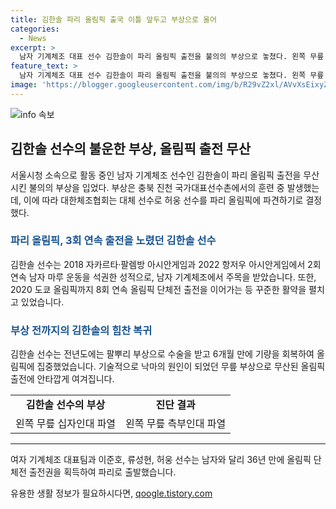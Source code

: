```yaml
---
title: 김한솔 파리 올림픽 출국 이틀 앞두고 부상으로 울어
categories:
  - News
excerpt: >
  남자 기계체조 대표 선수 김한솔이 파리 올림픽 출전을 불의의 부상으로 놓쳤다. 왼쪽 무릎 십자인대와 측부인대 파열로 파생된 부상으로 대체 선수로 허웅이 파리로 떠난다. 3회 연속 올림픽 출전을 꿈꿔온 김한솔은 아시안게임에서 우승한 실력으로 기대를 받았다. 이전에도 부상으로 출전 기회를 놓친 김한솔은 안타까운 소식이다. 여자 기계체조 대표팀과 이준호, 류성현, 허웅은 파리로 떠난다.
feature_text: >
  남자 기계체조 대표 선수 김한솔이 파리 올림픽 출전을 불의의 부상으로 놓쳤다. 왼쪽 무릎 십자인대와 측부인대 파열로 파생된 부상으로 대체 선수로 허웅이 파리로 떠난다. 3회 연속 올림픽 출전을 꿈꿔온 김한솔은 아시안게임에서 우승한 실력으로 기대를 받았다. 이전에도 부상으로 출전 기회를 놓친 김한솔은 안타까운 소식이다. 여자 기계체조 대표팀과 이준호, 류성현, 허웅은 파리로 떠난다.
image: 'https://blogger.googleusercontent.com/img/b/R29vZ2xl/AVvXsEixyZcFfHzMRdzZMjFBmAUKJYCLCGyLL1o632UiGVXcaFdKo_bkvkuCioo0uUKlGfBVcT3P84aROyZIXSBEx3Aw5nCQ3pTgDom1WDC4m8eifvWiAmWEEVb4x6G_l8C0QH225ldMjyaFvpxGEBGNO37VmDTDMHGhJPq73UglMfDca1-0aw/s1600/blogspot.png'
---
```


<p><img src="https://blogger.googleusercontent.com/img/b/R29vZ2xl/AVvXsEixyZcFfHzMRdzZMjFBmAUKJYCLCGyLL1o632UiGVXcaFdKo_bkvkuCioo0uUKlGfBVcT3P84aROyZIXSBEx3Aw5nCQ3pTgDom1WDC4m8eifvWiAmWEEVb4x6G_l8C0QH225ldMjyaFvpxGEBGNO37VmDTDMHGhJPq73UglMfDca1-0aw/s1600/blogspot.png" alt="info 속보" /></p>

<h2 data-ke-size="size26">김한솔 선수의 불운한 부상, 올림픽 출전 무산</h2>

<p data-ke-size="size16">서울시청 소속으로 활동 중인 남자 기계체조 선수인 김한솔이 파리 올림픽 출전을 무산시킨 불의의 부상을 입었다. 부상은 충북 진천 국가대표선수촌에서의 훈련 중 발생했는데, 이에 따라 대한체조협회는 대체 선수로 허웅 선수를 파리 올림픽에 파견하기로 결정했다.</p>

<h3><b><span style="color: #1a5490;">파리 올림픽, 3회 연속 출전을 노렸던 김한솔 선수</span></b></h3>

<p data-ke-size="size16">김한솔 선수는 2018 자카르타·팔렘방 아시안게임과 2022 항저우 아시안게임에서 2회 연속 남자 마루 운동을 석권한 성적으로, 남자 기계체조에서 주목을 받았습니다. 또한, 2020 도쿄 올림픽까지 8회 연속 올림픽 단체전 출전을 이어가는 등 꾸준한 활약을 펼치고 있었습니다.</p> 

<h3><b><span style="color: #1a5490;">부상 전까지의 김한솔의 힘찬 복귀</span></b></h3>

<p data-ke-size="size16">김한솔 선수는 전년도에는 팔뿌리 부상으로 수술을 받고 6개월 만에 기량을 회복하여 올림픽에 집중했었습니다. 기술적으로 낙마의 원인이 되었던 무릎 부상으로 무산된 올림픽 출전에 안타깝게 여겨집니다.</p> 

<table>
   <tr>
      <td style="text-align: center; height: 17px;"><b>김한솔 선수의 부상</b></td>
      <td style="text-align: center; height: 17px;"><b>진단 결과</b></td>
   </tr>
   <tr>
      <td style="text-align: center; height: 17px;">왼쪽 무릎 십자인대 파열</td>
      <td style="text-align: center; height: 17px;">왼쪽 무릎 측부인대 파열</td>
   </tr>
</table>

<hr>

<p data-ke-size="size16">여자 기계체조 대표팀과 이준호, 류성현, 허웅 선수는 남자와 달리 36년 만에 올림픽 단체전 출전권을 획득하여 파리로 출발했습니다.</p>
유용한 생활 정보가 필요하시다면, <a href="https://qoogle.tistory.com" rel="dofollow">qoogle.tistory.com</a>


